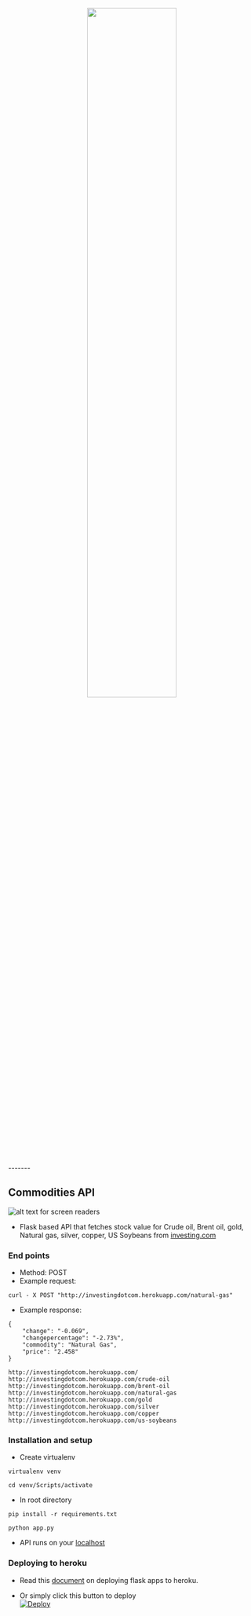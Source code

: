 <p align="center">
  <img src="https://user-images.githubusercontent.com/214063/46479857-4cd66e80-c7f0-11e8-9585-5748409c9490.png" width="60%">
</p>
-------

## Commodities API
![alt text for screen readers](https://encrypted-tbn0.gstatic.com/images?q=tbn%3AANd9GcQT-1K3ZDb7HD-lB6Putm40XhTHwfgDRkKmgw&usqp=CAU)


* Flask based API that fetches stock value for Crude oil, Brent oil, gold, Natural gas, silver, copper, US Soybeans from [investing.com](https://www.investing.com/)

### End points
* Method: POST
* Example request:
```
curl - X POST "http://investingdotcom.herokuapp.com/natural-gas"
```
* Example response:
```
{
    "change": "-0.069",
    "changepercentage": "-2.73%",
    "commodity": "Natural Gas",
    "price": "2.458"
}
```

```
http://investingdotcom.herokuapp.com/
http://investingdotcom.herokuapp.com/crude-oil
http://investingdotcom.herokuapp.com/brent-oil
http://investingdotcom.herokuapp.com/natural-gas
http://investingdotcom.herokuapp.com/gold
http://investingdotcom.herokuapp.com/silver
http://investingdotcom.herokuapp.com/copper
http://investingdotcom.herokuapp.com/us-soybeans
```
### Installation and setup

* Create virtualenv
```
virtualenv venv
```

```
cd venv/Scripts/activate
```

* In root directory

```
pip install -r requirements.txt
```

```
python app.py
```
* API runs on your [localhost](http://localhost:5000/)

### Deploying to heroku

* Read this [document](https://devcenter.heroku.com/articles/getting-started-with-python) on deploying flask apps to heroku.

* Or simply click this button to deploy \
[![Deploy](https://www.herokucdn.com/deploy/button.svg)](https://heroku.com/deploy) 